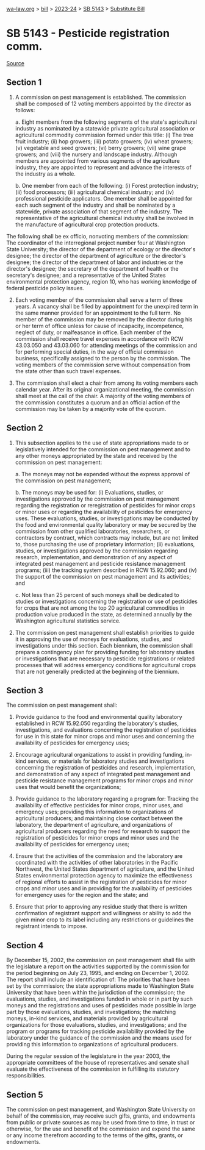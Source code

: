 [wa-law.org](/) > [bill](/bill/) > [2023-24](/bill/2023-24/) > [SB 5143](/bill/2023-24/sb/5143/) > [Substitute Bill](/bill/2023-24/sb/5143/S/)

# SB 5143 - Pesticide registration comm.

[Source](http://lawfilesext.leg.wa.gov/biennium/2023-24/Pdf/Bills/Senate%20Bills/5143-S.pdf)

## Section 1
1. A commission on pest management is established. The commission shall be composed of 12 voting members appointed by the director as follows:

    a. Eight members from the following segments of the state's agricultural industry as nominated by a statewide private agricultural association or agricultural commodity commission formed under this title: (i) The tree fruit industry; (ii) hop growers; (iii) potato growers; (iv) wheat growers; (v) vegetable and seed growers; (vi) berry growers; (vii) wine grape growers; and (viii) the nursery and landscape industry. Although members are appointed from various segments of the agriculture industry, they are appointed to represent and advance the interests of the industry as a whole.

    b. One member from each of the following: (i) Forest protection industry; (ii) food processors; (iii) agricultural chemical industry; and (iv) professional pesticide applicators. One member shall be appointed for each such segment of the industry and shall be nominated by a statewide, private association of that segment of the industry. The representative of the agricultural chemical industry shall be involved in the manufacture of agricultural crop protection products.

The following shall be ex officio, nonvoting members of the commission: The coordinator of the interregional project number four at Washington State University; the director of the department of ecology or the director's designee; the director of the department of agriculture or the director's designee; the director of the department of labor and industries or the director's designee;  the secretary of the department of health or the secretary's designee; and a representative of the United States environmental protection agency, region 10, who has working knowledge of federal pesticide policy issues.

2. Each voting member of the commission shall serve a term of three years. A vacancy shall be filled by appointment for the unexpired term in the same manner provided for an appointment to the full term. No member of the commission may be removed by the director during his or her term of office unless for cause of incapacity, incompetence, neglect of duty, or malfeasance in office. Each member of the commission shall receive travel expenses in accordance with RCW 43.03.050 and 43.03.060 for attending meetings of the commission and for performing special duties, in the way of official commission business, specifically assigned to the person by the commission. The voting members of the commission serve without compensation from the state other than such travel expenses.

3. The commission shall elect a chair from among its voting members each calendar year. After its original organizational meeting, the commission shall meet at the call of the chair. A majority of the voting members of the commission constitutes a quorum and an official action of the commission may be taken by a majority vote of the quorum.

## Section 2
1. This subsection applies to the use of state appropriations made to or legislatively intended for the commission on pest management and to any other moneys appropriated by the state and received by the commission on pest management:

    a. The moneys may not be expended without the express approval of the commission on pest management;

    b. The moneys may be used for: (i) Evaluations, studies, or investigations approved by the commission on pest management regarding the registration or reregistration of pesticides for minor crops or minor uses or regarding the availability of pesticides for emergency uses. These evaluations, studies, or investigations may be conducted by the food and environmental quality laboratory or may be secured by the commission from other qualified laboratories, researchers, or contractors by contract, which contracts may include, but are not limited to, those purchasing the use of proprietary information; (ii) evaluations, studies, or investigations approved by the commission regarding research, implementation, and demonstration of any aspect of integrated pest management and pesticide resistance management programs; (iii) the tracking system described in RCW 15.92.060; and (iv) the support of the commission on pest management and its activities; and

    c. Not less than 25 percent of such moneys shall be dedicated to studies or investigations concerning the registration or use of pesticides for crops that are not among the top 20 agricultural commodities in production value produced in the state, as determined annually by the Washington agricultural statistics service.

2. The commission on pest management shall establish priorities to guide it in approving the use of moneys for evaluations, studies, and investigations under this section. Each biennium, the commission shall prepare a contingency plan for providing funding for laboratory studies or investigations that are necessary to pesticide registrations or related processes that will address emergency conditions for agricultural crops that are not generally predicted at the beginning of the biennium.

## Section 3
The commission on pest management shall:

1. Provide guidance to the food and environmental quality laboratory established in RCW 15.92.050 regarding the laboratory's studies, investigations, and evaluations concerning the registration of pesticides for use in this state for minor crops and minor uses and concerning the availability of pesticides for emergency uses;

2. Encourage agricultural organizations to assist in providing funding, in-kind services, or materials for laboratory studies and investigations concerning the registration of pesticides and research, implementation, and demonstration of any aspect of integrated pest management and pesticide resistance management programs for minor crops and minor uses that would benefit the organizations;

3. Provide guidance to the laboratory regarding a program for: Tracking the availability of effective pesticides for minor crops, minor uses, and emergency uses; providing this information to organizations of agricultural producers; and maintaining close contact between the laboratory, the department of agriculture, and organizations of agricultural producers regarding the need for research to support the registration of pesticides for minor crops and minor uses and the availability of pesticides for emergency uses;

4. Ensure that the activities of the commission and the laboratory are coordinated with the activities of other laboratories in the Pacific Northwest, the United States department of agriculture, and the United States environmental protection agency to maximize the effectiveness of regional efforts to assist in the registration of pesticides for minor crops and minor uses and in providing for the availability of pesticides for emergency uses for the region and the state; and

5. Ensure that prior to approving any residue study that there is written confirmation of registrant support and willingness or ability to add the given minor crop to its label including any restrictions or guidelines the registrant intends to impose.

## Section 4
By December 15, 2002, the commission on pest management shall file with the legislature a report on the activities supported by the commission for the period beginning on July 23, 1995, and ending on December 1, 2002. The report shall include an identification of: The priorities that have been set by the commission; the state appropriations made to Washington State University that have been within the jurisdiction of the commission; the evaluations, studies, and investigations funded in whole or in part by such moneys and the registrations and uses of pesticides made possible in large part by those evaluations, studies, and investigations; the matching moneys, in-kind services, and materials provided by agricultural organizations for those evaluations, studies, and investigations; and the program or programs for tracking pesticide availability provided by the laboratory under the guidance of the commission and the means used for providing this information to organizations of agricultural producers.

During the regular session of the legislature in the year 2003, the appropriate committees of the house of representatives and senate shall evaluate the effectiveness of the commission in fulfilling its statutory responsibilities.

## Section 5
The commission on pest management, and Washington State University on behalf of the commission, may receive such gifts, grants, and endowments from public or private sources as may be used from time to time, in trust or otherwise, for the use and benefit of the commission and expend the same or any income therefrom according to the terms of the gifts, grants, or endowments.
